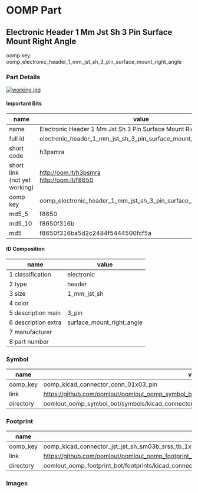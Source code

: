 # OOMP Part  
## Electronic Header 1 Mm Jst Sh 3 Pin Surface Mount Right Angle  
  
oomp key: oomp_electronic_header_1_mm_jst_sh_3_pin_surface_mount_right_angle  
  
### Part Details  
  
[![working.jpg](working_600.jpg)](working.jpg)  
  
#### Important Bits  
| name | value | 
| --- | --- | 
| name | Electronic Header 1 Mm Jst Sh 3 Pin Surface Mount Right Angle | 
| full id | electronic_header_1_mm_jst_sh_3_pin_surface_mount_right_angle | 
| short code | h3psmra | 
| short link<br>(not yet working) | http://oom.lt/h3psmra<br>http://oom.lt/f8650 | 
| oomp key | oomp_electronic_header_1_mm_jst_sh_3_pin_surface_mount_right_angle | 
| md5_5 | f8650 | 
| md5_10 | f8650f316b | 
| md5 | f8650f316ba5d2c2484f5444500fcf5a | 
#### ID Composition  
| name | value | 
| --- | --- | 
| 1 classification | electronic | 
| 2 type | header | 
| 3 size | 1_mm_jst_sh | 
| 4 color |  | 
| 5 description main | 3_pin | 
| 6 description extra | surface_mount_right_angle | 
| 7 manufacturer |  | 
| 8 part number |  | 
### Symbol  
| name | value | 
| --- | --- | 
| oomp_key | oomp_kicad_connector_conn_01x03_pin | 
| link | https://github.com/oomlout/oomlout_oomp_symbol_bot/tree/main/symbols/kicad_connector_conn_01x03_pin | 
| directory | oomlout_oomp_symbol_bot/symbols/kicad_connector_conn_01x03_pin//working/working.kicad_sym | 
### Footprint  
| name | value | 
| --- | --- | 
| oomp_key | oomp_kicad_connector_jst_jst_sh_sm03b_srss_tb_1x03_1mp_p1_00mm_horizontal | 
| link | https://github.com/oomlout/oomlout_oomp_footprint_bot/tree/main/foootprntss/kicad_connector_jst_jst_sh_sm03b_srss_tb_1x03_1mp_p1_00mm_horizontal | 
| directory | oomlout_oomp_footprint_bot/footprints/kicad_connector_jst_jst_sh_sm03b_srss_tb_1x03_1mp_p1_00mm_horizontal//working/working.kicad_mod | 
### Images  
